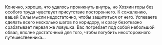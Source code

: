 Конечно, хорошо, что удалось проникнуть внутрь, но Хозяин горы без особого труда чувствует присутствие постороннего. К сожалению, вашей Силы мысли недостаточно, чтобы защититься от него. Успеваете сделать всего несколько шагов по коридору, и сразу безотказно срабатывает первая же ловушка. Вас погребает под собой небольшой обвал, вполне достаточный для того, чтобы погубить неосторожного путешественника...

